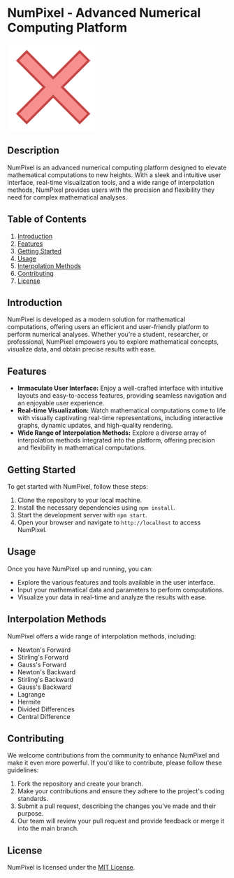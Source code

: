 # NumPixel - Advanced Numerical Computing Platform

<img src="public/logo.png" alt="NumPixel Logo" width="200" height="200"/>

## Description
NumPixel is an advanced numerical computing platform designed to elevate mathematical computations to new heights. With a sleek and intuitive user interface, real-time visualization tools, and a wide range of interpolation methods, NumPixel provides users with the precision and flexibility they need for complex mathematical analyses.

## Table of Contents
1. [Introduction](#introduction)
2. [Features](#features)
3. [Getting Started](#getting-started)
4. [Usage](#usage)
5. [Interpolation Methods](#interpolation-methods)
6. [Contributing](#contributing)
7. [License](#license)

## Introduction
NumPixel is developed as a modern solution for mathematical computations, offering users an efficient and user-friendly platform to perform numerical analyses. Whether you're a student, researcher, or professional, NumPixel empowers you to explore mathematical concepts, visualize data, and obtain precise results with ease.

## Features
- **Immaculate User Interface:** Enjoy a well-crafted interface with intuitive layouts and easy-to-access features, providing seamless navigation and an enjoyable user experience.
- **Real-time Visualization:** Watch mathematical computations come to life with visually captivating real-time representations, including interactive graphs, dynamic updates, and high-quality rendering.
- **Wide Range of Interpolation Methods:** Explore a diverse array of interpolation methods integrated into the platform, offering precision and flexibility in mathematical computations.

## Getting Started
To get started with NumPixel, follow these steps:
1. Clone the repository to your local machine.
2. Install the necessary dependencies using `npm install`.
3. Start the development server with `npm start`.
4. Open your browser and navigate to `http://localhost` to access NumPixel.

## Usage
Once you have NumPixel up and running, you can:
- Explore the various features and tools available in the user interface.
- Input your mathematical data and parameters to perform computations.
- Visualize your data in real-time and analyze the results with ease.

## Interpolation Methods
NumPixel offers a wide range of interpolation methods, including:
- Newton's Forward
- Stirling's Forward
- Gauss's Forward
- Newton's Backward
- Stirling's Backward
- Gauss's Backward
- Lagrange
- Hermite
- Divided Differences
- Central Difference

## Contributing
We welcome contributions from the community to enhance NumPixel and make it even more powerful. If you'd like to contribute, please follow these guidelines:
1. Fork the repository and create your branch.
2. Make your contributions and ensure they adhere to the project's coding standards.
3. Submit a pull request, describing the changes you've made and their purpose.
4. Our team will review your pull request and provide feedback or merge it into the main branch.

## License
NumPixel is licensed under the [MIT License](LICENSE).
